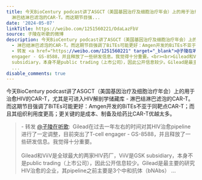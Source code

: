 ```yaml
---
title: 今天BioCentury podcast讲了ASGCT（美国基因治疗及细胞治疗年会）上的用于治愈HIV的CAR-T，尤其是可进入HIV解剖学储藏库 -
  淋巴结淋巴滤泡的CAR-T。而这期节目强...
date: '2024-05-07'
linkTitle: https://weibo.com/1251560221/OdaLazFbV
source: 子陵在听歌的微博
description: 今天BioCentury podcast讲了ASGCT（美国基因治疗及细胞治疗年会）上的用于治愈HIV的CAR-T，尤其是可进入HIV解剖学储藏库
  - 淋巴结淋巴滤泡的CAR-T。而这期节目强调了BiTEs可能更好：Amgen开发的BiTEs不亚于同靶点CAR-T；而且其组织利用度更高；更关键的是成本、制备及给药比CAR-T优越太多。<br><blockquote>
  - 转发 <a href="https://weibo.com/1251560221" target="_blank">@子陵在听歌</a>: Gilead在过去一年左右的时间对其HIV治愈pipeline进行了一定调整，目前突出了T-cell
  engager - GS-8588，并且释放了一些研发信息。我觉得十分重要。<br><br>Gilead和ViiV是全球最大的两家HIV药厂，ViiV是GSK
  subsidiary，本身不是public trading（上市公司），因此公开信息较少。Gilead是最主要的研究HIV治愈的企业，其pipeline之前主要是3个中和抗体（bNAbs）
  ...
disable_comments: true
---
```

今天BioCentury podcast讲了ASGCT（美国基因治疗及细胞治疗年会）上的用于治愈HIV的CAR-T，尤其是可进入HIV解剖学储藏库 - 淋巴结淋巴滤泡的CAR-T。而这期节目强调了BiTEs可能更好：Amgen开发的BiTEs不亚于同靶点CAR-T；而且其组织利用度更高；更关键的是成本、制备及给药比CAR-T优越太多。<br><blockquote> - 转发 <a href="https://weibo.com/1251560221" target="_blank">@子陵在听歌</a>: Gilead在过去一年左右的时间对其HIV治愈pipeline进行了一定调整，目前突出了T-cell engager - GS-8588，并且释放了一些研发信息。我觉得十分重要。<br><br>Gilead和ViiV是全球最大的两家HIV药厂，ViiV是GSK subsidiary，本身不是public trading（上市公司），因此公开信息较少。Gilead是最主要的研究HIV治愈的企业，其pipeline之前主要是3个中和抗体（bNAbs） ...